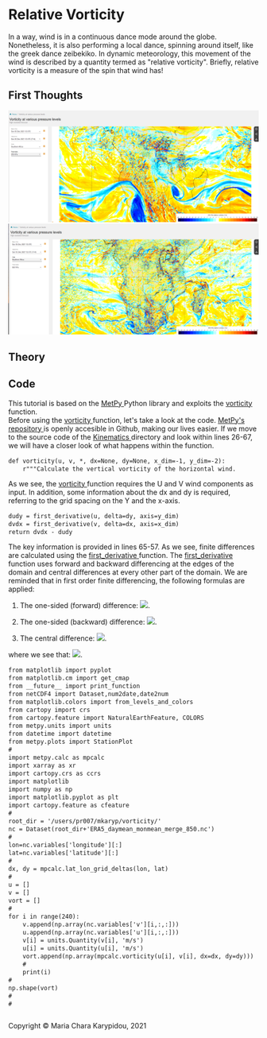 # Relative Vorticity

In a way, wind is in a continuous dance mode around the globe. Nonetheless, it is also performing a local dance, spinning around itself, like the greek dance zeibekiko. In dynamic meteorology, this movement of the wind is described by a quantity termed as "relative vorticity". Briefly, relative vorticity is a measure of the spin that wind has! 

## First Thoughts


<img src="/src/Kinematics/img/ECMWF_RelVort_250hPa.png">

<img src="/src/Kinematics/img/ECMWF_RelVort_850hPa.png">
  
## Theory

## Code
This tutorial is based on the <a href="https://unidata.github.io/MetPy/latest/index.html#"> MetPy </a> Python library and exploits the <a href="https://unidata.github.io/MetPy/latest/api/generated/metpy.calc.vorticity.html?highlight=vorticity#metpy.calc.vorticity"> vorticity </a> function. \
Before using the <a href="https://unidata.github.io/MetPy/latest/api/generated/metpy.calc.vorticity.html?highlight=vorticity#metpy.calc.vorticity"> vorticity </a> function, let's take a look at the code. <a href="https://github.com/Unidata/MetPy"> MetPy's repository </a> is openly accesible in Github, making our lives easier. If we move to the source code of the <a href="https://github.com/Unidata/MetPy/blob/main/src/metpy/calc/kinematics.py"> Kinematics </a> directory and look within lines 26-67, we will have a closer look of what happens within the function. 


```
def vorticity(u, v, *, dx=None, dy=None, x_dim=-1, y_dim=-2):
    r"""Calculate the vertical vorticity of the horizontal wind.

```
As we see, the <a href="https://unidata.github.io/MetPy/latest/api/generated/metpy.calc.vorticity.html?highlight=vorticity#metpy.calc.vorticity"> vorticity </a> function requires the U and V wind components as input. In addition, some information about the dx and dy is required, referring to the grid spacing on the Y and the x-axis.

```
dudy = first_derivative(u, delta=dy, axis=y_dim)
dvdx = first_derivative(v, delta=dx, axis=x_dim)
return dvdx - dudy
```

The key information is provided in lines 65-57. As we see, finite differences are calculated using the <a href="https://github.com/Unidata/MetPy/blob/9b01cbef28927a8fc70984807166b6f151f6990d/src/metpy/calc/tools.py#L952"> first_derivative </a> function. The <a href="https://github.com/Unidata/MetPy/blob/9b01cbef28927a8fc70984807166b6f151f6990d/src/metpy/calc/tools.py#L952"> first_derivative </a> function uses forward and backward differencing at the edges of the domain and central differences at every other part of the domain. We are reminded that in first order finite differencing, the following formulas are applied:

1. The one-sided (forward) difference: <img src="https://render.githubusercontent.com/render/math?math=\LARGE \frac{f(\a \+ \h)-f(a)}{h}">. 

2. The one-sided (backward) difference: <img src="https://render.githubusercontent.com/render/math?math=\LARGE \frac{f(a+h)-f(a)}{h}">. 

3. The central difference: <img src="https://render.githubusercontent.com/render/math?math=\LARGE \frac{f(a+h)-f(a)}{h}">. 

where we see that: <img src="https://render.githubusercontent.com/render/math?math=\LARGE \frac{\partial v}{\partial x} - \frac{\partial u}{\partial y}">. 



```
from matplotlib import pyplot
from matplotlib.cm import get_cmap
from __future__ import print_function
from netCDF4 import Dataset,num2date,date2num
from matplotlib.colors import from_levels_and_colors
from cartopy import crs
from cartopy.feature import NaturalEarthFeature, COLORS
from metpy.units import units
from datetime import datetime
from metpy.plots import StationPlot
#
import metpy.calc as mpcalc
import xarray as xr
import cartopy.crs as ccrs
import matplotlib
import numpy as np
import matplotlib.pyplot as plt
import cartopy.feature as cfeature
#
root_dir = '/users/pr007/mkaryp/vorticity/'
nc = Dataset(root_dir+'ERA5_daymean_monmean_merge_850.nc')
#
lon=nc.variables['longitude'][:]
lat=nc.variables['latitude'][:]
#
dx, dy = mpcalc.lat_lon_grid_deltas(lon, lat)
#
u = []
v = []
vort = []
#
for i in range(240):
    v.append(np.array(nc.variables['v'][i,:,:]))                    
    u.append(np.array(nc.variables['u'][i,:,:]))
    v[i] = units.Quantity(v[i], 'm/s')
    u[i] = units.Quantity(u[i], 'm/s')
    vort.append(np.array(mpcalc.vorticity(u[i], v[i], dx=dx, dy=dy)))
    #
    print(i)
#
np.shape(vort)
#
#
```
    
<footer>
<p style="float:left; width: 100%;">
Copyright © Maria Chara Karypidou, 2021
</p>
</footer>


